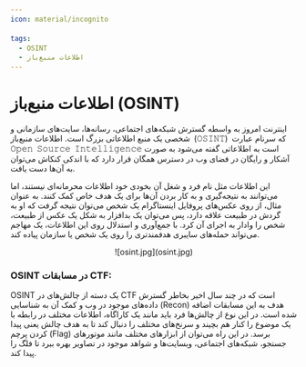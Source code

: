 ```yaml
---
icon: material/incognito

tags:
  - OSINT
  - اطلاعات منبع‌باز
---
```

# اطلاعات منبع‌باز (OSINT)

اینترنت امروز به واسطه  گسترش شبکه‌های اجتماعی، رسانه‌ها، سایت‌های سازمانی و شخصی  یک منبع اطلاعاتی بزرگ است. اطلاعات منبع‌باز (𝙾𝚂𝙸𝙽𝚃) که سرنام عبارت  𝙾𝚙𝚎𝚗 𝚂𝚘𝚞𝚛𝚌𝚎 𝙸𝚗𝚝𝚎𝚕𝚕𝚒𝚐𝚎𝚗𝚌𝚎 است به اطلاعاتی گفته می‌شود به صورت آشکار و رایگان در فضای وب در دسترس همگان قرار دارد که با اندکی کنکاش می‌توان به آن‌ها دست یافت.

این اطلاعات مثل نام فرد و شغل آن بخودی خود اطلاعات محرمانه‌ای نیستند، اما می‌توانند به نتیجه‌گیری و به کار بردن آن‌ها برای یک هدف خاص کمک کنند. به عنوان مثال، از روی عکس‌های پروفایل اینستاگرام یک شخص می‌توان نتیجه گرفت که او به گردش در طبیعت علاقه دارد، پس می‌توان یک بدافزار به شکل یک عکس از طبیعت، شخص را وادار به اجرای آن کرد. با جمع‌آوری و استدلال روی این اطلاعات، یک مهاجم می‌تواند حمله‌های سایبری هدفمندتری را روی یک شخص یا سازمان پیاده کند.  


<center>
![osint.jpg](osint.jpg)
</center>

### OSINT در مسابقات CTF:
OSINT یک دسته‌ از چالش‌های در CTF است که در چند سال اخیر بخاطر گسترش داده‌های موجود در وب و کمک آن به شناسایی (Recon) هدف به این مسابقات اضافه شده است.
در این نوع از چالش‌ها فرد باید مانند یک کاراگاه، اطلاعات مختلف در رابطه با یک موضوع را کنار هم بچیند و سرنخ‌های مختلف را دنبال کند تا به هدف چالش یعنی پیدا کردن پرچم (Flag) برسد. در این راه می‌توان از ابزارهای مختلف مانند موتور‌های جستجو، شبکه‌های اجتماعی، وبسایت‌ها و شواهد موجود در تصاویر بهره ببرد تا فلگ را پیدا کند. 